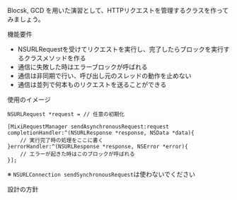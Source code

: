 Blocsk, GCD を用いた演習として、HTTPリクエストを管理するクラスを作ってみましょう。

機能要件
- NSURLRequestを受けてリクエストを実行し、完了したらブロックを実行するクラスメソッドを作る
- 通信に失敗した時はエラーブロックが呼ばれる
- 通信は非同期で行い、呼び出し元のスレッドの動作を止めない
- 通信は並列で何本ものリクエストを送ることができる


使用のイメージ

```
NSURLRequest *request = // 任意の初期化

[MixiRequestManager sendAsynchronousRequest:request completionHandler:^(NSURLResponse *response, NSData *data){
    // 実行完了時の処理をここに書く
}errorHandler:^(NSURLResponse *response, NSError *error){
    // エラーが起きた時はこのブロックが呼ばれる
}];
```


※ `NSURLConnection sendSynchronousRequest`は使わないでください


設計の方針

